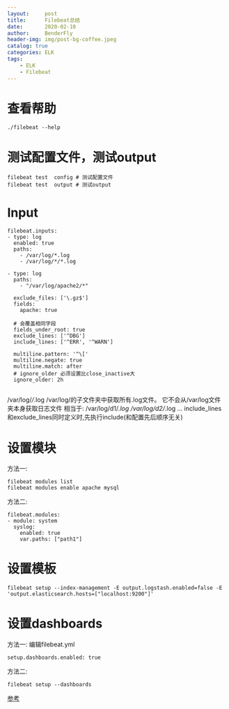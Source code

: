 ```yaml
---
layout:     post
title:      Filebeat总结
date:       2020-02-10
author:     BenderFly
header-img: img/post-bg-coffee.jpeg
catalog: true
categories: ELK
tags:
    - ELK
    - Filebeat
---
```


# 查看帮助
```
./filebeat --help
```
#  测试配置文件，测试output
```
filebeat test  config # 测试配置文件
filebeat test  output # 测试output
```

# Input
```
filebeat.inputs:
- type: log
  enabled: true
  paths:
    - /var/log/*.log
	- /var/log/*/*.log

- type: log
  paths:
    - "/var/log/apache2/*"
	
  exclude_files: ['\.gz$']
  fields:
    apache: true
  
  # 会覆盖相同字段
  fields_under_root: true
  exclude_lines: ['^DBG']
  include_lines: ['^ERR', '^WARN']
  
  multiline.pattern: '^\['
  multiline.negate: true
  multiline.match: after
  # ignore_older 必须设置比close_inactive大
  ignore_older: 2h 


```
/var/log/*/*.log  /var/log/的子文件夹中获取所有.log文件。 它不会从/var/log文件夹本身获取日志文件
相当于:
/var/log/d1/*.log
/var/log/d2/*.log
...
include_lines和exclude_lines同时定义时,先执行include(和配置先后顺序无关)

# 设置模块
方法一:
```
filebeat modules list
filebeat modules enable apache mysql
```
方法二:
```
filebeat.modules:
- module: system
  syslog:
    enabled: true
    var.paths: ["path1"]

```

# 设置模板
```
filebeat setup --index-management -E output.logstash.enabled=false -E 'output.elasticsearch.hosts=["localhost:9200"]'
```

# 设置dashboards
方法一:
编辑filebeat.yml
```
setup.dashboards.enabled: true
```
方法二:
```
filebeat setup --dashboards
```



[参考](https://www.elastic.co/guide/en/beats/filebeat/current/filebeat-reference-yml.html)